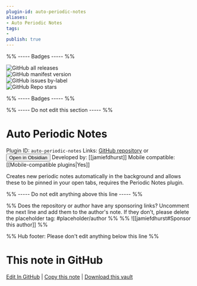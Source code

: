 ```yaml
---
plugin-id: auto-periodic-notes
aliases:
- Auto Periodic Notes
tags: 
- 
publish: true
---
```


%% ----- Badges ----- %%

![GitHub all releases](https://img.shields.io/github/downloads/jamiefdhurst/obsidian-auto-periodic-notes/total?color=573E7A&logo=github&style=for-the-badge)   
![GitHub manifest version](https://img.shields.io/github/manifest-json/v/jamiefdhurst/obsidian-auto-periodic-notes?color=573E7A&logo=github&style=for-the-badge)   
![GitHub issues by-label](https://img.shields.io/github/issues/jamiefdhurst/obsidian-auto-periodic-notes/help%20wanted?color=573E7A&logo=github&style=for-the-badge)   
![GitHub Repo stars](https://img.shields.io/github/stars/jamiefdhurst/obsidian-auto-periodic-notes?color=573E7A&logo=github&style=for-the-badge)

%% ----- Badges ----- %%

%% ----- Do not edit this section ----- %%

# Auto Periodic Notes

Plugin ID: `auto-periodic-notes`
Links: [GitHub repository](https://github.com/jamiefdhurst/obsidian-auto-periodic-notes) or [<button id=HH>Open in Obsidian</button>](obsidian://show-plugin?id=auto-periodic-notes)
Developed by: [[jamiefdhurst]]
Mobile compatible: [[Mobile-compatible plugins|Yes]]

Creates new periodic notes automatically in the background and allows these to be pinned in your open tabs, requires the Periodic Notes plugin.

%% ----- Do not edit anything above this line ----- %% 

%% Does the repository or author have any sponsoring links? Uncomment the next line and add them to the author's note. If they don't, please delete the placeholder tag: #placeholder/author %%
%% ![[jamiefdhurst#Sponsor this author]] %%

%% Hub footer: Please don't edit anything below this line %%

# This note in GitHub

<span class="git-footer">[Edit In GitHub](https://github.dev/obsidian-community/obsidian-hub/blob/main/02%20-%20Community%20Expansions/02.05%20All%20Community%20Expansions/Plugins/auto-periodic-notes.md "git-hub-edit-note") | [Copy this note](https://raw.githubusercontent.com/obsidian-community/obsidian-hub/main/02%20-%20Community%20Expansions/02.05%20All%20Community%20Expansions/Plugins/auto-periodic-notes.md "git-hub-copy-note") | [Download this vault](https://github.com/obsidian-community/obsidian-hub/archive/refs/heads/main.zip "git-hub-download-vault") </span>
